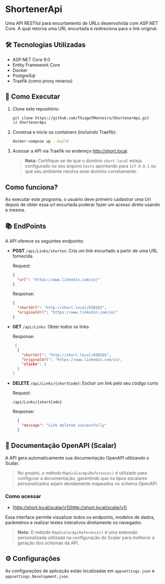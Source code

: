 # ShortenerApi

Uma API RESTful para encurtamento de URLs desenvolvida com ASP.NET Core. A qual retorna uma URL encurtada e redireciona para o link original.

## 🛠️ Tecnologias Utilizadas

- ASP.NET Core 9.0  
- Entity Framework Core  
- Docker  
- PostgreSql  
- Traefik (como proxy reverso)  

## 🚀 Como Executar

1. Clone este repositório:

   ```bash
   git clone https://github.com/ThiagoTMonteiro/ShortenerApi.git
   cd ShortenerApi

2. Construa e inicie os containers (incluindo Traefik):

   ```bash
   docker-compose up --build

3. Acessar a API via Traefik no endereço http://short.local.
   
   > **Nota:** Certifique-se de que o domínio `short.local` esteja configurado no seu arquivo `hosts` apontando para `127.0.0.1` ou que seu ambiente resolva esse domínio corretamente.


## Como funciona?

Ao executar este programa, o usuário deve primeiro cadastrar uma Url depois de obter essa url encurtada poderar fazer um acesso direto usando a mesma.

## 📚 EndPoints

A API oferece os seguintes endpoints:

- **POST** `/api/Links/shorten`: Cria um link encurtado a partir de uma URL fornecida.

    Request:

    ```json
    {
      "url": "https://www.linkedin.com/in/"
    }
    ```

    Response:

    ```json
    {
      "shortUrl": "http://short.local/0382b5",
      "originalUrl": "https://www.linkedin.com/in/"
    }
    ```

- **GET** `/api/Links`: Obter todos os links
   
   Response:

   ```json
    [
     {
       "shortUrl": "http://short.local/0382b5",
       "originalUrl": "https://www.linkedin.com/in/,
       "clicks": 1
     }
   ]
   ```

- **DELETE** `/api/Links/{shortCode}`: Excluir um link pelo seu código curto

  Request:

   `/api/Links/{shortCode}`


  Response:

  ```json
    {
      "message": "Link deleted successfully"
    }
  ```

## 📖 Documentação OpenAPI (Scalar)

A API gera automaticamente sua documentação OpenAPI utilizando o Scalar.

> No projeto, o método `MapScalarApiReference()` é utilizado para configurar a documentação, garantindo que os tipos escalares personalizados sejam devidamente mapeados no schema OpenAPI.

### Como acessar

- [http://short.local/scalar/v1](http://short.local/scalar/v1)

Essa interface permite visualizar todos os endpoints, modelos de dados, parâmetros e realizar testes interativos diretamente no navegador.

> **Nota:** O método `MapScalarApiReference()` é uma extensão personalizada utilizada na configuração do Scalar para melhorar a geração dos schemas da API.

## ⚙️ Configurações

As configurações de aplicação estão localizadas em `appsettings.json` e `appsettings.Development.json`.



